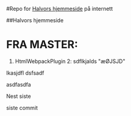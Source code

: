 #Repo for [Halvors hjemmeside](https://ronneseth.no) på internett

##Halvors hjemmeside


# FRA MASTER:
1. HtmlWebpackPlugin
2: sdflkjalds
"æØJSJD"

lkasjdfl
dsfsadf

asdfasdfa


Nest siste



siste commit
